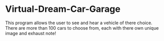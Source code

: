 # Virtual-Dream-Car-Garage
This program allows the user to see and hear a vehicle of there choice. There are more than 100 cars to choose from, each with there own unique image and exhaust note!

